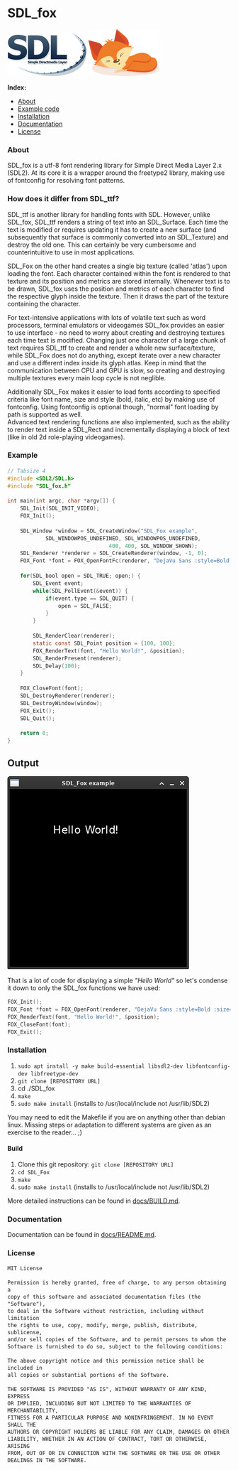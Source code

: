 # SDL_fox

![SDL logo](data/SDL_logo.png) ![fox](data/fox.png)

**Index:**
- [About](#About)
- [Example code](#Example)
- [Installation](#Installation)
- [Documentation](#Documentation)
- [License](#License)

### About

SDL_fox is a utf-8 font rendering library for Simple Direct Media Layer 2.x (SDL2). At its core it is a wrapper around the freetype2 library, making use of fontconfig for resolving font patterns.

### How does it differ from SDL_ttf?

SDL_ttf is another library for handling fonts with SDL. However, unlike SDL_fox, SDL_ttf renders a string of text into an SDL_Surface. Each time the text is modified or requires updating it has to create a new surface (and subsequently that surface is commonly converted into an SDL_Texture) and destroy the old one. This can  certainly be very cumbersome and counterintuitive to use in most applications.

SDL_Fox on the other hand creates a single big texture (called 'atlas') upon loading the font. Each character contained within the font is rendered to that texture and its position and metrics are stored internally. Whenever text is to be drawn, SDL_fox uses the position and metrics of each character to find the respective glyph inside the texture. Then it draws the part of the texture containing the character.

For text-intensive applications with lots of volatile text such as word processors, terminal emulators or videogames SDL_fox provides an easier to use interface - no need to worry about creating and destroying textures each time text is modified. Changing just one character of a large chunk of text requires SDL_ttf to create and render a whole new surface/texture, while SDL_Fox does not do anything, except iterate over a new character and use a different index inside its glyph atlas. Keep in mind that the communication between CPU and GPU is slow, so creating and destroying multiple textures every main loop cycle is not neglible.

Additionally SDL_Fox makes it easier to load fonts according to specified criteria like font name, size and style (bold, italic, etc) by making use of fontconfig. Using fontconfig is optional though, "normal" font loading by path is supported as well.  
Advanced text rendering functions are also implemented, such as the ability to render text inside a SDL_Rect and incrementally displaying a block of text (like in old 2d role-playing videogames).

### Example
```c
// Tabsize 4
#include <SDL2/SDL.h>
#include "SDL_fox.h"

int main(int argc, char *argv[]) {
	SDL_Init(SDL_INIT_VIDEO);
	FOX_Init();

	SDL_Window *window = SDL_CreateWindow("SDL_Fox example", 
			SDL_WINDOWPOS_UNDEFINED, SDL_WINDOWPOS_UNDEFINED,
								400, 400, SDL_WINDOW_SHOWN);
	SDL_Renderer *renderer = SDL_CreateRenderer(window, -1, 0);
	FOX_Font *font = FOX_OpenFontFc(renderer, "DejaVu Sans :style=Bold :size=24");

	for(SDL_bool open = SDL_TRUE; open;) {
		SDL_Event event;
		while(SDL_PollEvent(&event)) {
			if(event.type == SDL_QUIT) {
				open = SDL_FALSE;
			}
		}

		SDL_RenderClear(renderer);
		static const SDL_Point position = {100, 100};
		FOX_RenderText(font, "Hello World!", &position);
		SDL_RenderPresent(renderer);
		SDL_Delay(100);
	}

	FOX_CloseFont(font);
	SDL_DestroyRenderer(renderer);
	SDL_DestroyWindow(window);
	FOX_Exit();
	SDL_Quit();

	return 0;
}
```

Output
-------
![Screenshot](data/Example.png)

That is a lot of code for displaying a simple *"Hello World"* so let's condense it down to only the SDL_fox functions we have used:
```c
FOX_Init();
FOX_Font *font = FOX_OpenFont(renderer, "DejaVu Sans :style=Bold :size=24");
FOX_RenderText(font, "Hello World!", &position);
FOX_CloseFont(font);
FOX_Exit();
```

### Installation

1. `sudo apt install -y make build-essential libsdl2-dev libfontconfig-dev libfreetype-dev`
2. `git clone [REPOSITORY URL]`
3. cd ./SDL_fox
4. `make`
5. `sudo make install` (installs to /usr/local/include not /usr/lib/SDL2)

You may need to edit the Makefile if you are on anything other than debian linux.
Missing steps or adaptation to different systems are given as an exercise to the reader... ;)

#### Build
1. Clone this git repository: `git clone [REPOSITORY URL]`
2. `cd SDL_Fox`
3. `make`
4. `sudo make install` (installs to /usr/local/include not /usr/lib/SDL2)

More detailed instructions can be found in [docs/BUILD.md](docs/BUILD.md).

### Documentation

Documentation can be found in [docs/README.md](docs/README.md).

### License
```
MIT License

Permission is hereby granted, free of charge, to any person obtaining a
copy of this software and associated documentation files (the "Software"),
to deal in the Software without restriction, including without limitation
the rights to use, copy, modify, merge, publish, distribute, sublicense,
and/or sell copies of the Software, and to permit persons to whom the
Software is furnished to do so, subject to the following conditions:

The above copyright notice and this permission notice shall be included in
all copies or substantial portions of the Software.

THE SOFTWARE IS PROVIDED "AS IS", WITHOUT WARRANTY OF ANY KIND, EXPRESS
OR IMPLIED, INCLUDING BUT NOT LIMITED TO THE WARRANTIES OF MERCHANTABILITY,
FITNESS FOR A PARTICULAR PURPOSE AND NONINFRINGEMENT. IN NO EVENT SHALL THE
AUTHORS OR COPYRIGHT HOLDERS BE LIABLE FOR ANY CLAIM, DAMAGES OR OTHER
LIABILITY, WHETHER IN AN ACTION OF CONTRACT, TORT OR OTHERWISE, ARISING
FROM, OUT OF OR IN CONNECTION WITH THE SOFTWARE OR THE USE OR OTHER
DEALINGS IN THE SOFTWARE.
```
